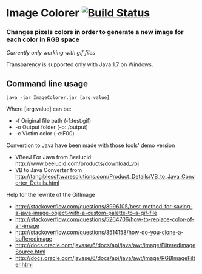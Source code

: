 # Image Colorer [![Build Status](https://secure.travis-ci.org/DeuxHuitHuit/ImageColorer-java.png?branch=master)](http://travis-ci.org/DeuxHuitHuit/ImageColorer-java)

### Changes pixels colors in order to generate a new image for each color in RGB space

*Currently only working with gif files*

Transparency is supported only with Java 1.7 on Windows.

## Command line usage

`java -jar ImageColorer.jar [arg:value]`

Where [arg:value] can be:

- -f Original file path (-f:test.gif)
- -o Output folder (-o:./output)
- -c Victim color (-c:F00)

Convertion to Java have been made with those tools' demo version

- VBeeJ For Java from Beelucid <http://www.beelucid.com/products/download_vbj>
- VB to Java Converter from <http://tangiblesoftwaresolutions.com/Product_Details/VB_to_Java_Converter_Details.html>

Help for the rewrite of the GifImage

- <http://stackoverflow.com/questions/8996105/best-method-for-saving-a-java-image-object-with-a-custom-palette-to-a-gif-file>
- <http://stackoverflow.com/questions/5264706/how-to-replace-color-of-an-image>
- <http://stackoverflow.com/questions/3514158/how-do-you-clone-a-bufferedimage>
- <http://docs.oracle.com/javase/6/docs/api/java/awt/image/FilteredImageSource.html>
- <http://docs.oracle.com/javase/6/docs/api/java/awt/image/RGBImageFilter.html>